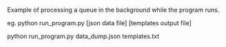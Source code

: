 Example of processing a queue in the background while the program runs.


eg.
python run_program.py [json data file] [templates output file]

python run_program.py data_dump.json templates.txt
